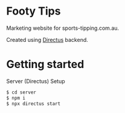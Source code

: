 # Footy Tips

Marketing website for sports-tipping.com.au.

Created using [Directus](https://directus.io) backend.

# Getting started

Server (Directus) Setup

```bash
$ cd server
$ npm i
$ npx directus start
```